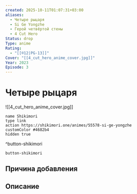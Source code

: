 ```yaml
---
created: 2025-10-11T01:07:31+03:00
aliases:
  - Четыре рыцаря
  - Si Ge Yongzhe
  - Герой четвёртой стены
  - 4 Cut Hero
Status: drop
Type: anime
Rating:
  - "[[®️12|PG-13]]"
Cover: "[[4_cut_hero_anime_cover.jpg]]"
Year: 2023
Episode: 3
---
```


# Четыре рыцаря

![[4_cut_hero_anime_cover.jpg]]



```button
name Shikimori
type link
action https://shikimori.one/animes/55578-si-ge-yongzhe
customColor #4682b4
hidden true
```
^button-shikimori





`button-shikimori`

## Причина добавления




## Описание


